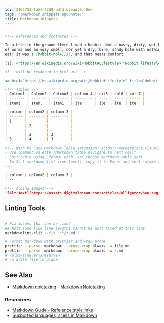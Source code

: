 ```yaml
---
id: f2162753-fa54-47d9-bd7d-b5ead55b40ee
tags: ":markdown:snippets:epubnote:"
title: Markdown Snippets
---
```


``` markdown

<!-- References and footnotes -->

In a hole in the ground there lived a hobbit. Not a nasty, dirty, wet hole, filled with the ends
of worms and an oozy smell, nor yet a dry, bare, sandy hole with nothing in it to sit down on or to
eat: it was a [hobbit-hole][1], and that means comfort.

[1]: <https://en.wikipedia.org/wiki/Hobbit#Lifestyle> "Hobbit lifestyles"

<!-- will be rendered in html as: -->

<a href="https://en.wikipedia.org/wiki/Hobbit#Lifestyle" title="Hobbit lifestyles">hobbit-hole</a>

<!-- Tables -->
| Column1 | Column2 | Column3 | column 4 | col5 | col6 | col 7 |
| ------- | ------- | ------- | -------- | ---- | ---- | ----- |
| Item1   | Item1   | Item1   | ite      | ite  | ite  | ite   |

| column | column2 | column 3 |
| ------ | ------- | -------- |
| 1      |         |          |
|        | 2       |          |
|        |         |          |
|        | 2       | 2        |
| 5      | 4       | 3        |

<!-- With VS Code Markdown Table extension: https://marketplace.visualstudio.com/items?itemName=TakumiI.markdowntable - quickly create a new table with:
- Use command palette "Markdown:table navigate to next cell"
- Sort table using `format with` and choose markdown table sort
- To Sort markdown list (one level), copy it to Excel and sort column and copy by to markdown.
-->

| column | column2 | column 3 |
| --

<!-- Adding Images -->
![Alt text](https://assets.digitalocean.com/articles/alligator/boo.svg "a title")

```

## Linting Tools

``` bash

# Fix issues that can be fixed
## Note some like line lengths cannot be auto fixed at this time
markdownlint-cli2 --fix '**/*.md'

# Format markdown with prettier and wrap prose
prettier --parser markdown --prose-wrap always -w file.md
prettier --parser markdown --prose-wrap always -w *.md
# <always|never|preserve>
# -w write file in place

```

## See Also

- [Markdown notetaking](../370-education-info-markdown-notetaking) -
  [Markdown Notetaking](id:92f9d2eb-ff99-46fb-911c-8d02af2179ad)

### Resources

- [Markdown Guide - Reference style
  links](https://www.markdownguide.md/basic-syntax#reference-style-links)
- [Supported languages, shells in
  Markdown](https://github.com/highlightjs/highlight.js/blob/main/SUPPORTED_LANGUAGES.md)
